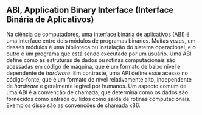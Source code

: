 ## ABI, Application Binary Interface (Interface Binária de Aplicativos)
Na ciência de computadores, uma interface binária de aplicativos (ABI) é uma interface entre dois módulos de programas binários. Muitas vezes, um desses módulos é uma biblioteca ou instalação do sistema operacional, e o outro é um programa que está sendo executado por um usuário. Uma ABI define como as estruturas de dados ou rotinas computacionais são acessadas em código de máquina, que é um formato de baixo nível e dependente de _hardware_. Em contraste, uma API define esse acesso no código-fonte, que é um formato de nível relativamente alto, independente de _hardware_ e geralmente legível por humanos. Um aspecto comum de uma ABI é a convenção de chamada, que determina como os dados são fornecidos como entrada ou lidos como saída de rotinas computacionais. Exemplos disso são as convenções de chamada x86.